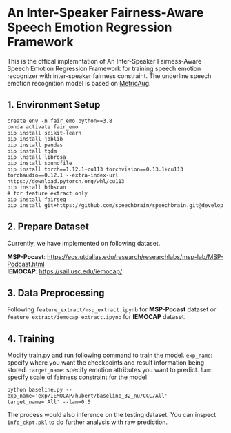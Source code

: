 # An Inter-Speaker Fairness-Aware Speech Emotion Regression Framework
This is the offical implemntation of An Inter-Speaker Fairness-Aware Speech Emotion Regression Framework for training speech emotion recognizer with inter-speaker fairness constraint.
The underline speech emotion recognition model is based on [MetricAug](https://github.com/crowpeter/MetricAug).
## 1. Environment Setup
```
create env -n fair_emo python==3.8
conda activate fair_emo
pip install scikit-learn  
pip install joblib  
pip install pandas  
pip install tqdm  
pip lnstall librosa  
pip install soundfile  
pip install torch==1.12.1+cu113 torchvision==0.13.1+cu113 torchaudio==0.12.1 --extra-index-url https://download.pytorch.org/whl/cu113
pip install hdbscan
# for feature extract only
pip install fairseq
pip install git+https://github.com/speechbrain/speechbrain.git@develop
```
## 2. Prepare Dataset
Currently, we have implemented on following dataset.

**MSP-Pocast**: <https://ecs.utdallas.edu/research/researchlabs/msp-lab/MSP-Podcast.html>  
**IEMOCAP**: <https://sail.usc.edu/iemocap/>
## 3. Data Preprocessing
Following `feature_extract/msp_extract.ipynb` for **MSP-Pocast** dataset or `feature_extract/iemocap_extract.ipynb` for **IEMOCAP** dataset.
## 4. Training
Modify train.py and run following command to train the model. 
`exp_name`: specify where you want the checkpoints and result information being stored.
`target_name`: specify emotion attributes you want to predict.
`lam`: specify scale of fairness constraint for the model
```
python baseline.py --exp_name='exp/IEMOCAP/hubert/baseline_32_nu/CCC/All' --target_name='All' --lam=0.5
```
The process would also inference on the testing dataset. You can inspect `info_ckpt.pkl` to do further analysis with raw prediction.
